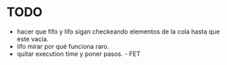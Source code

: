 # TODO

- hacer que fifo y lifo sigan checkeando elementos de la cola hasta que este vacía.
- lifo mirar por qué funciona raro.
- quitar execution time y poner pasos. - FET